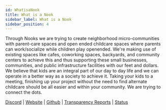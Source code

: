 ```yaml
---
id: WhatisaNook
title: What is a Nook
sidebar_label: What is a Nook
sidebar_position: 4
---
```




Through Nooks we are trying to create neighborhood micro-communities with parent-care spaces and open ended childcare spaces where parents can work/socialize while children play openended. We're making use of existing spaces like cafes, coworking spaces, backyards, and community centers to achieve this and thus supporting these small businesses, communities, and public infrastructure facilities with our feet and dollars.  We believe that kids are an integral part of our day to day life and we can operate in a better way as a society to achieve it. Taking your kids to a meeting, finishing up your project without the need to find alternate childcare should be all easier and within your community. We are trying to connect the dots.




<p><a href="https://discord.gg/7hvTycdNcK" target="_blank" rel="noopener noreferrer">Discord</a> | <a href="https://writings.flashbots.net" target="_blank" rel="noopener noreferrer">Website</a> | <a href="https://github.com/flashbots/pm" target="_blank" rel="noopener noreferrer">Github</a> | <a href="https://writings.flashbots.net/writings/tags/transparency-report" target="_blank" rel="noopener noreferrer">Transparency Reports</a> | <a href="https://status.flashbots.net" target="_blank" rel="noopener noreferrer">Status</a></p>